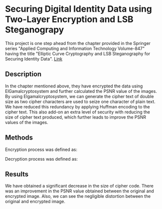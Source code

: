 # Securing Digital Identity Data using Two-Layer Encryption and LSB Steganograpy

This project is one step ahead from the chapter provided in the Springer series "Applied Computing and Information Technology Volume-847" having the title "Elliptic Curve Cryptography and LSB Steganography for Securing Identity Data". [Link](https://link.springer.com/chapter/10.1007/978-3-030-25217-5_9)


## Description
In the chapter mentioned above, they have encrypted the data using ElGamalcryptosystem and further calculated the PSNR value of the images. By using Elgamalcryptosystem, we can generate the cipher text of double size as two cipher characters are used to seize one character of plain text. We have reduced this redundancy by applying Huffman encoding to the cipher text. This also add-on an extra level of security with reducing the size of cipher text produced, which further leads to improve the PSNR values of the images.


## Methods

Encryption process was defined as:



Decryption process was defined as:



## Results

We have obtained a significant decrease in the size of cipher code. There was an improvement in the PSNR value obtained between the original and encrypted image. Also, we can see the negligible distortion between the original and encrypted image.

